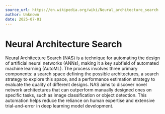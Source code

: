 ```yaml
---
source_url: https://en.wikipedia.org/wiki/Neural_architecture_search
author: Unknown
date: 2025-07-01
---
```


# Neural Architecture Search

Neural Architecture Search (NAS) is a technique for automating the design of artificial neural networks (ANNs), making it a key subfield of automated machine learning (AutoML). The process involves three primary components: a search space defining the possible architectures, a search strategy to explore this space, and a performance estimation strategy to evaluate the quality of different designs. NAS aims to discover novel network architectures that can outperform manually designed ones on specific tasks, such as image classification or object detection. This automation helps reduce the reliance on human expertise and extensive trial-and-error in deep learning model development.